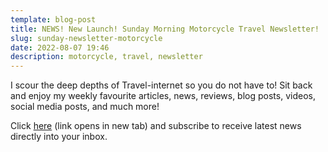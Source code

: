 ```yaml
---
template: blog-post
title: NEWS! New Launch! Sunday Morning Motorcycle Travel Newsletter!
slug: sunday-newsletter-motorcycle
date: 2022-08-07 19:46
description: motorcycle, travel, newsletter
---
```

I scour the deep depths of Travel-internet so you do not have to! Sit back and enjoy my weekly favourite articles, news, reviews, blog posts, videos, social media posts, and much more!

Click [here](https://rickypediaspace.mailchimpsites.com/) (link opens in new tab) and subscribe to receive latest news directly into your inbox.